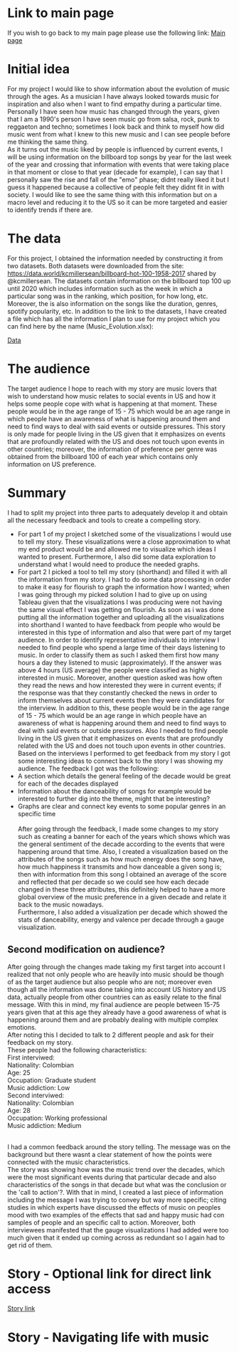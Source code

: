 # Link to main page
If you wish to go back to my main page please use the following link:
[Main page](https://oscardavidmi.github.io/Benavides-portfolio/)

# Initial idea
For my project I would like to show information about the evolution of music through the ages. As a musician I have always looked towards music for inspiration and 
also when I want to find empathy during a particular time. Personally I have seen how music has changed through the years, given that I am a 1990's person I have seen 
music go from salsa, rock, punk to reggaeton and techno; sometimes I look back and think to myself how did music went from what I knew to this new music and I can see 
people before me thinking the same thing. <br>
As it turns out the music liked by people is influenced by current events, I will be using information on the billboard top songs by year for the last week of the year 
and crossing that information with events that were taking place in that moment or close to that year (decade for example), I can say that I personally saw the rise
and fall of the "emo" phase; didnt really liked it but I guess it happened because a collective of people felt they didnt fit in with society. I would like to see
the same thing with this information but on a macro level and reducing it to the US so it can be more targeted and easier to identify trends if there are.
# The data
For this project, I obtained the information needed by constructing it from two datasets. Both datasets were downloaded from the site: 
https://data.world/kcmillersean/billboard-hot-100-1958-2017  shared by @kcmillersean. The datasets contain information on the billboard top 100 up until 2020 which 
includes information such as the week in which a particular song was in the ranking, which position, for how long, etc. Moreover, the is also information on the songs 
like the duration, genres, spotify popularity, etc.
In addition to the link to the datasets, I have created a file which has all the information I plan to use for my project which you can find here by the name 
(Music_Evolution.xlsx):

[Data](https://github.com/oscardavidmi/Benavides-portfolio/blob/main/Music_Evolution.xlsx)

# The audience
The target audience I hope to reach with my story are music lovers that wish to understand how music relates to social events in US and how it helps some people cope
with what is happening at that moment. These people would be in the age range of 15 - 75 which would be an age range in which people have an awareness of what is
happening around them and need to find ways to deal with said events or outside pressures. This story is only made for people living in the US given that it emphasizes
on events that are profoundly related with the US and does not touch upon events in other countries; moreover, the information of preference per genre was obtained
from the billboard 100 of each year which contains only information on US preference.
# Summary
I had to split my project into three parts to adequately develop it and obtain all the necessary feedback and tools to create a compelling story.
- For part 1 of my project I sketched some of the visualizations I would use to tell my story. These visualizations were a close approximation to what my end product 
would be and allowed me to visualize which ideas I wanted to present. Furthermore, I also did some data exploration to understand what I would need to produce the 
needed graphs. 
- For part 2 I picked a tool to tell my story (shorthand) and filled it with all the information from my story. I had to do some data processing in order to make
it easy for flourish to graph the information how I wanted; when I was going through my picked solution I had to give up on using Tableau given that the visualizations
I was producing were not having the same visual effect I was getting on flourish. As soon as i was done putting all the information together and uploading all the 
visualizations into shorthand I wanted to have feedback from people who would be interested in this type of information and also that were part of my target audience.
In order to identify representative individuals to interview I needed to find people who spend a large time of their days listening to music. In order to classify 
them as such I asked them first how many hours a day they listened to music (approximately). If the answer was above 4 hours (US average) the people were classified as 
highly interested in music. Moreover, another question asked was how often they read the news and how interested they were in current events; if the response was that 
they constantly checked the news in order to inform themselves about current events then they were candidates for the interview. In addition to this,
these people would be in the age range of 15 - 75 which would be an age range in which people have an awareness of what is happening around them and need to find ways 
to deal with said events or outside pressures. Also I needed to find people living in the US given that it emphasizes on events that are profoundly related with the US 
and does not touch upon events in other countries.
Based on the interviews I performed to get feedback from my story I got some interesting ideas to connect back to the story I was showing my audience. The feedback I 
got was the following:
- A section which details the general feeling of the decade would be great for each of the decades displayed
- Information about the danceability of songs for example would be interested to further dig into the theme, might that be interesting?
- Graphs are clear and connect key events to some popular genres in an specific time <br> <br>
After going through the feedback, I made some changes to my story such as creating a banner for each of the years which shows which was the general sentiment of the
decade according to the events that were happening around that time. Also, I created a visualization based on the attributes of the songs such as how much energy
does the song have, how much happiness it transmits and how danceable a given song is; then with information from this song I obtained an average of the score
and reflected that per decade so we could see how each decade changed in these three attributes, this definitely helped to have a more global overview of the music 
preference in a given decade and relate it back to the music nowadays. <br>
Furthermore, I also added a visualization per decade which showed the stats of danceability, energy and valence per decade through a gauge visualization.
## Second modification on audience?
After going through the changes made taking my first target into account I realized that not only people who are heavily into music should be though of as the target
audience but also people who are not; moreover even though all the information was done taking into account US history and US data, actually people from other
countries can as easily relate to the final message. With this in mind, my final audience are people between 15-75 years given that at this age they already have
a good awareness of what is happening around them and are probably dealing with multiple complex emotions. <br>
After noting this I decided to talk to 2 different people and ask for their feedback on my story. <br>
These people had the following characteristics: <br>
First interviwed: <br>
Nationality: Colombian <br>
Age: 25 <br>
Occupation: Graduate student <br>
Music addiction: Low <br>
Second interviwed: <br>
Nationality: Colombian <br>
Age: 28 <br>
Occupation: Working professional <br>
Music addiction: Medium <br> <br>

I had a common feedback around the story telling. The message was on the background but there wasnt a clear statement of how the points were connected with the music 
characteristics. <br>
The story was showing how was the music trend over the decades, which were the most significant events during that particular decade and also characteristics of the 
songs in that decade but what was the conclusion or the 'call to action'?. With that in mind, I created a last piece of information including the message I was trying
to convey but way more specific; citing studies in which experts have discussed the effects of music on peoples mood with two examples of the effects that sad and
happy music had con samples of people and an specific call to action. Moreover, both interviewees manifested that the gauge visualizations I had added were too much 
given that it ended up coming across as redundant so I again had to get rid of them.

# Story - Optional link for direct link access
[Story link](https://carnegiemellon.shorthandstories.com/navigating-life-with-music/index.html)

# Story - Navigating life with music
<script src="https://carnegiemellon.shorthandstories.com/navigating-life-with-music/embed.js"></script>

